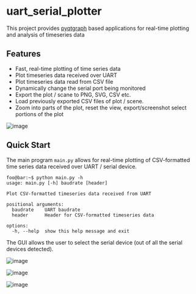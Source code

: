 # uart_serial_plotter

This project provides [pyqtgraph](https://www.pyqtgraph.org/) based applications for real-time plotting and analysis of timeseries data

## Features
- Fast, real-time plotting of time series data
- Plot timeseries data received over UART
- Plot timeseries data read from CSV file
- Dynamically change the serial port being monitored
- Export the plot / scane to PNG, SVG, CSV etc.
- Load previously exported CSV files of plot / scene.
- Zoom into parts of the plot, reset the view, export/screenshot select portions of the plot

![image](https://i.imgur.com/vkrgcVm.png)

## Quick Start

The main program `main.py` allows for real-time plotting of CSV-formatted time series data received over UART / serial device.

```console
foo@bar:~$ python main.py -h
usage: main.py [-h] baudrate [header]

Plot CSV-formatted timeseries data received from UART

positional arguments:
  baudrate    UART baudrate
  header      Header for CSV-formatted timeseries data

options:
  -h, --help  show this help message and exit
```

The GUI allows the user to select the serial device (out of all the serial devices detected).

![image](https://i.imgur.com/KhoK05k.png)

![image](https://i.imgur.com/SqLQyEa.png)

![image](https://i.imgur.com/e6RhP3r.png)